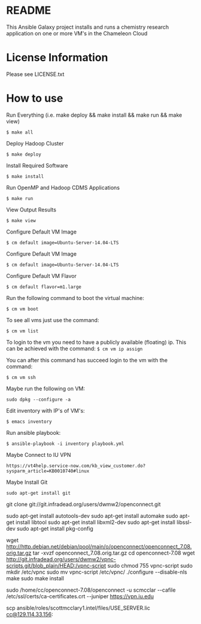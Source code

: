 README
========
 
This Ansible Galaxy project installs and runs a chemistry research
application on one or more VM's in the Chameleon Cloud

License Information
================
Please see LICENSE.txt

How to use
================

Run Everything (i.e. make deploy && make install && make run && make view)
```
$ make all
```

Deploy Hadoop Cluster
```
$ make deploy
```

Install Required Software
```
$ make install
```

Run OpenMP and Hadoop CDMS Applications
```
$ make run
```

View Output Results
```
$ make view
```



Configure Default VM Image
```
$ cm default image=Ubuntu-Server-14.04-LTS
```


Configure Default VM Image
```
$ cm default image=Ubuntu-Server-14.04-LTS
```

Configure Default VM Flavor
```
$ cm default flavor=m1.large
```

Run the following command to boot the virtual machine:
```
$ cm vm boot
```

To see all vms just use the command:
```
$ cm vm list
```

To login to the vm you need to have a publicly available (floating)
ip. This can be achieved with the command: ``` $ cm vm ip assign ```

You can after this command has succeed login to the vm with the command:
```
$ cm vm ssh
```

Maybe run the following on VM:
```
sudo dpkg --configure -a
```

Edit inventory with IP's of VM's:
```
$ emacs inventory
```

Run ansible playbook:
```
$ ansible-playbook -i inventory playbook.yml
```

Maybe Connect to IU VPN
```
https://vt4help.service-now.com/kb_view_customer.do?sysparm_article=KB0010740#linux
```
Maybe Install Git
```
sudo apt-get install git
```
git clone git://git.infradead.org/users/dwmw2/openconnect.git


sudo apt-get install autotools-dev
sudo apt-get install automake
sudo apt-get install libtool
sudo apt-get install libxml2-dev
sudo apt-get install libssl-dev
sudo apt-get install pkg-config

wget http://http.debian.net/debian/pool/main/o/openconnect/openconnect_7.08.orig.tar.gz
tar -xvzf openconnect_7.08.orig.tar.gz
cd openconnect-7.08
wget http://git.infradead.org/users/dwmw2/vpnc-scripts.git/blob_plain/HEAD:/vpnc-script
sudo chmod 755 vpnc-script
sudo mkdir /etc/vpnc
sudo mv vpnc-script /etc/vpnc/
./configure --disable-nls
make 
sudo make install

sudo /home/cc/openconnect-7.08/openconnect -u scmcclar --cafile /etc/ssl/certs/ca-certificates.crt --juniper https://vpn.iu.edu


scp ansible/roles/scottmcclary1.intel/files/USE_SERVER.lic cc@129.114.33.156:
